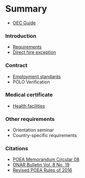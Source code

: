 # Summary

* [OEC Guide](README.md)

### Introduction

* [Requirements](docs/direct_hire_requirements.md)
* [Direct hire exception](docs/direct_hire_exception.md)

### Contract

* [Employment standards](docs/employment_standards.md)
* POLO Verification

### Medical certificate

* [Health facilities](docs/health_facilities.md)

### Other requirements

* Orientation seminar
* Country-specific requirements

### Citations

* [POEA Memorandum Circular 08](docs/memorandum_circular_08.md)
* [ONAR Bulletin Vol. 8 No. 19](docs/effectivity_of_memorandum_circular_08.md)
* [Revised POEA Rules of 2016](docs/revised_poea_rules_of_2016.md)
